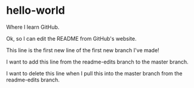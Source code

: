 # hello-world
Where I learn GitHub.

Ok, so I can edit the README from GitHub's website.

This line is the first new line of the first new branch I've made!

I want to add this line from the readme-edits branch to the master branch.

I want to delete this line when I pull this into the master branch from the readme-edits branch.

